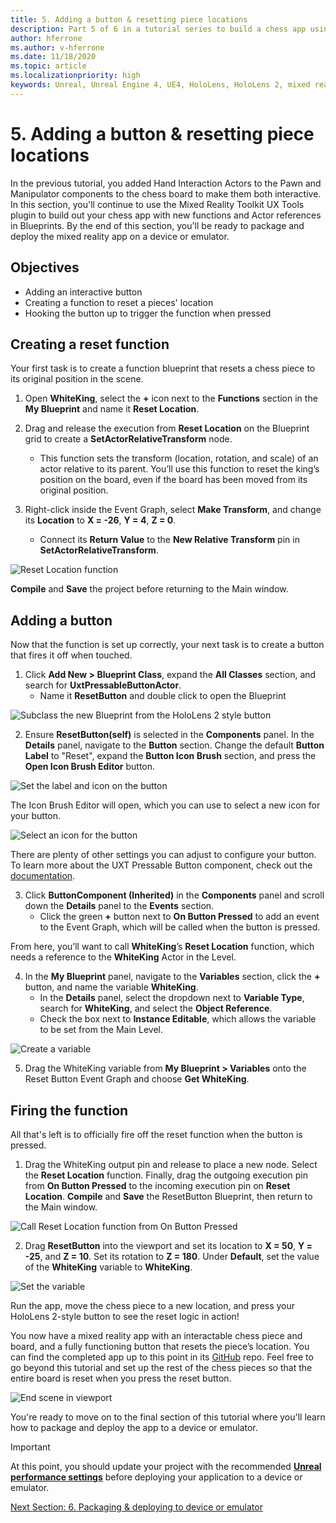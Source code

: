 ```yaml
---
title: 5. Adding a button & resetting piece locations
description: Part 5 of 6 in a tutorial series to build a chess app using Unreal Engine 4 and the Mixed Reality Toolkit UX Tools plugin
author: hferrone
ms.author: v-hferrone
ms.date: 11/18/2020
ms.topic: article
ms.localizationpriority: high
keywords: Unreal, Unreal Engine 4, UE4, HoloLens, HoloLens 2, mixed reality, tutorial, getting started, mrtk, uxt, UX Tools, documentation, mixed reality headset, windows mixed reality headset, virtual reality headset
---
```


# 5. Adding a button & resetting piece locations

In the previous tutorial, you added Hand Interaction Actors to the Pawn and Manipulator components to the chess board to make them both interactive. In this section, you'll continue to use the Mixed Reality Toolkit UX Tools plugin to build out your chess app with new functions and Actor references in Blueprints. By the end of this section, you'll be ready to package and deploy the mixed reality app on a device or emulator.

## Objectives

* Adding an interactive button
* Creating a function to reset a pieces' location
* Hooking the button up to trigger the function when pressed

## Creating a reset function

Your first task is to create a function blueprint that resets a chess piece to its original position in the scene.

1.	Open **WhiteKing**, select the **+** icon next to the **Functions** section in the **My Blueprint** and name it **Reset Location**.

2.	Drag and release the execution from **Reset Location** on the Blueprint grid to create a **SetActorRelativeTransform** node.
    * This function sets the transform (location, rotation, and scale) of an actor relative to its parent. You’ll use this function to reset the king’s position on the board, even if the board has been moved from its original position.

3. Right-click inside the Event Graph, select **Make Transform**, and change its **Location** to **X = -26**, **Y = 4**, **Z = 0**.
    * Connect its **Return Value** to the **New Relative Transform** pin in **SetActorRelativeTransform**.

![Reset Location function](images/unreal-uxt/5-function.PNG)

**Compile** and **Save** the project before returning to the Main window.


## Adding a button

Now that the function is set up correctly, your next task is to create a button that fires it off when touched.

1.	Click **Add New > Blueprint Class**, expand the **All Classes** section, and search for **UxtPressableButtonActor**.
    * Name it **ResetButton** and double click to open the Blueprint

![Subclass the new Blueprint from the HoloLens 2 style button](images/unreal-uxt/5-subclass.PNG)

2. Ensure **ResetButton(self)** is selected in the **Components** panel. In the **Details** panel, navigate to the **Button** section. Change the default **Button Label** to "Reset", expand the **Button Icon Brush** section, and press the **Open Icon Brush Editor** button.

![Set the label and icon on the button](images/unreal-uxt/5-buttonconfig.PNG)

The Icon Brush Editor will open, which you can use to select a new icon for your button.

![Select an icon for the button](images/unreal-uxt/5-iconbrusheditor.PNG)

There are plenty of other settings you can adjust to configure your button. To learn more about the UXT Pressable Button component, check out the [documentation](https://microsoft.github.io/MixedReality-UXTools-Unreal/Docs/PressableButton.html).

3. Click **ButtonComponent (Inherited)** in the **Components** panel and scroll down the **Details** panel to the **Events** section.
    * Click the green **+** button next to **On Button Pressed** to add an event to the Event Graph, which will be called when the button is pressed.

From here, you’ll want to call **WhiteKing**’s **Reset Location** function, which needs a reference to the **WhiteKing** Actor in the Level.

4.	In the **My Blueprint** panel, navigate to the **Variables** section, click the **+** button, and name the variable **WhiteKing**.
    * In the **Details** panel, select the dropdown next to **Variable Type**, search for **WhiteKing**, and select the **Object Reference**.
    * Check the box next to **Instance Editable**, which allows the variable to be set from the Main Level.

![Create a variable](images/unreal-uxt/5-var.PNG)

5.	Drag the WhiteKing variable from **My Blueprint > Variables** onto the Reset Button Event Graph and choose **Get WhiteKing**.

## Firing the function

All that's left is to officially fire off the reset function when the button is pressed.

1.	Drag the WhiteKing output pin and release to place a new node. Select the **Reset Location** function. Finally, drag the outgoing execution pin from **On Button Pressed** to the incoming execution pin on **Reset Location**. **Compile** and **Save** the ResetButton Blueprint, then return to the Main window.

![Call Reset Location function from On Button Pressed](images/unreal-uxt/5-callresetloc.PNG)

2.	Drag **ResetButton** into the viewport and set its location to **X = 50**, **Y = -25**, and **Z = 10**. Set its rotation to **Z = 180**. Under **Default**, set the value of the **WhiteKing** variable to **WhiteKing**.

![Set the variable](images/unreal-uxt/5-buttonlevel.PNG)

Run the app, move the chess piece to a new location, and press your HoloLens 2-style button to see the reset logic in action!

You now have a mixed reality app with an interactable chess piece and board, and a fully functioning button that resets the piece’s location. You can find the completed app up to this point in its [GitHub](https://github.com/microsoft/MixedReality-Unreal-Samples/tree/master/ChessApp) repo. Feel free to go beyond this tutorial and set up the rest of the chess pieces so that the entire board is reset when you press the reset button.

![End scene in viewport](images/unreal-uxt/5-endscene.PNG)

You're ready to move on to the final section of this tutorial where you'll learn how to package and deploy the app to a device or emulator.

> [!IMPORTANT]
> At this point, you should update your project with the recommended **[Unreal performance settings](../performance-recommendations-for-unreal.md)** before deploying your application to a device or emulator.

[Next Section: 6. Packaging & deploying to device or emulator](unreal-uxt-ch6.md)
